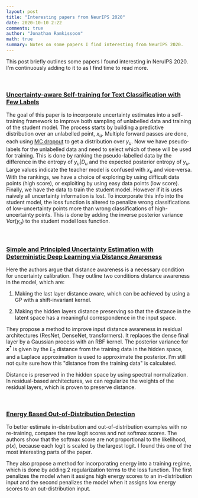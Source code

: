 ```yaml
---
layout: post
title: "Interesting papers from NeurIPS 2020"
date: 2020-10-10 2:22
comments: true
author: "Jonathan Ramkissoon"
math: true
summary: Notes on some papers I find interesting from NeurIPS 2020.
---
```


<!-- ### Questions to answer:
- What is the goal of the paper? What problem are they trying to solve
- What assumptions do they make?
- How do they go about doing it?
- No math / very little math. Meant to just get your foot wet. -->

This post briefly outlines some papers I found interesting in NeruIPS 2020. I'm continuously adding to it to as I find time to read more.

&nbsp;

### [Uncertainty-aware Self-training for Text Classification with Few Labels](https://arxiv.org/pdf/2006.15315.pdf)

The goal of this paper is to incorporate uncertainty estimates into a self-training framework to improve both sampling of unlabelled data and training of the student model.
The process starts by building a predictive distribution over an unlabelled point, $x_u$. Multiple forward passes are done, each using [MC dropout](https://arxiv.org/pdf/1506.02142.pdf) to get a distribution over $y_u$.
Now we have pseudo-labels for the unlabelled data and need to select which of these will be used for training. This is done by ranking the pseudo-labelled data by the difference in the entropy of $y_u | D_u$ and the expected posterior entropy of $y_u$. Large values indicate the teacher model is confused with $x_u$ and vice-versa. With the rankings, we have a choice of exploring by using difficult data points (high score), or exploiting by using easy data points (low score).
Finally, we have the data to train the student model. However if it is uses naively all uncertainty information is lost. To incorporate this info into the student model, the loss function is altered to penalize wrong classifications of low-uncertainty points more than wrong classifications of high-uncertainty points. This is done by adding the inverse posterior variance $Var(y_u)$ to the student model loss function.

&nbsp;

### [Simple and Principled Uncertainty Estimation with Deterministic Deep Learning via Distance Awareness](https://arxiv.org/abs/2006.10108)

Here the authors argue that distance awareness is a necessary condition for uncertainty calibration. They outline two conditions distance awareness in the model, which are:

1) Making the last layer distance aware, which can be achieved by using a GP with a shift-invariant kernel.  

2) Making the hidden layers distance preserving so that the distance in the latent space has a meaningful correspondence in the input space.

They propose a method to improve input distance awareness in residual architectures (ResNet, DenseNet, transformers). It replaces the dense final layer by a Gaussian process with an RBF kernel. The posterior variance for **$x^*$** is given by the $L_2$ distance from the training data in the hidden space, and a Laplace approximation is used to approximate the posterior. I'm still not quite sure how this "distance from the training data" is calculated.

Distance is preserved in the hidden space by using spectral normalization. In residual-based architectures, we can regularize the weights of the residual layers, which is proven to preserve distance.

&nbsp;

### [Energy Based Out-of-Distribution Detection](https://arxiv.org/pdf/2010.03759.pdf)

To better estimate in-distribution and out-of-distribution examples with no re-training, compare the raw logit scores and not softmax scores. The authors show that the softmax score are not proportional to the likelihood, $p(x)$, because each logit is scaled by the largest logit. I found this one of the most interesting parts of the paper.

They also propose a method for incorporating energy into a training regime, which is done by adding 2 regularization terms to the loss function. The first penalizes the model when it assigns high energy scores to an in-distribution input and the second penalizes the model when it assigns low energy scores to an out-distribution input. 

<!-- When you train this model with in-distribution and out-distribution data, in a way you defeat the purpose of out-distribution, since you explicitly show the model what out-distribution looks like. I wonder if there's a way we can find counter examples to this. So I would train a model with an appropriate in and out distribution dataset, then feed it examples and try to break it to prove that all it does is learn how to discriminate between the data it was given, and not truly learn about the in-distribution data.  -->

<!-- ### [Bayesian Deep Learning and a Probabilistic Perspective of Generalization](https://arxiv.org/abs/2002.08791) -->

<!-- ### [Can I Trust My Fairness Metric? Assessing Fairness with Unlabeled Data and Bayesian Inference](https://arxiv.org/abs/2010.09851) -->

<!-- ### [On the Expressiveness of Approximate Inference in Bayesian Neural Networks](https://arxiv.org/pdf/1909.00719.pdf) -->

<!--
### [ClusTR: Clustering Training for Robustness](https://arxiv.org/abs/2006.07682)


### [Bayesian Deep Ensembles via the Neural Tangent Kernel](https://arxiv.org/abs/2007.05864) -->
